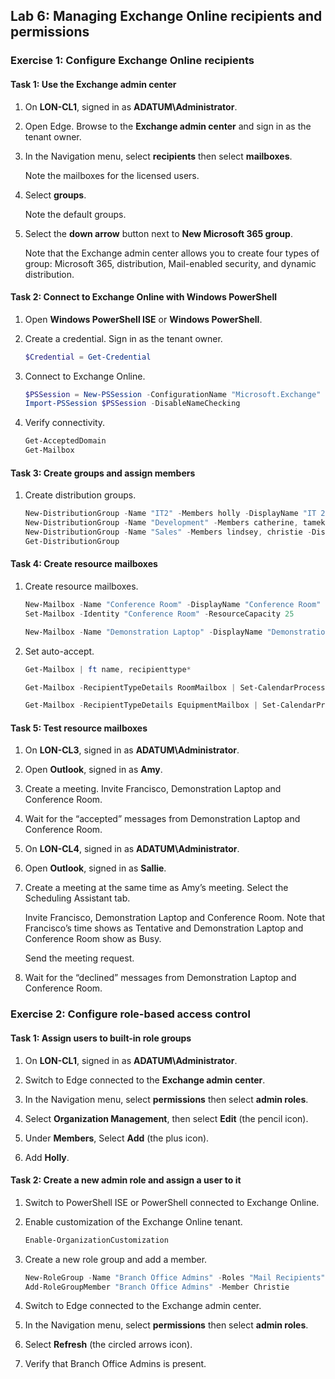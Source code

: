 ## Lab 6: Managing Exchange Online recipients and permissions

### Exercise 1: Configure Exchange Online recipients

#### Task 1: Use the Exchange admin center

1. On **LON-CL1**, signed in as **ADATUM\Administrator**.

1. Open Edge. Browse to the **Exchange admin center** and sign in as the tenant owner.

1. In the Navigation menu, select **recipients** then select **mailboxes**.

   Note the mailboxes for the licensed users.

1. Select **groups**.

   Note the default groups.

1. Select the **down arrow** button next to **New Microsoft 365 group**.

   Note that the Exchange admin center allows you to create four types of group: Microsoft 365, distribution, Mail-enabled security, and dynamic distribution.

#### Task 2: Connect to Exchange Online with Windows PowerShell

1. Open **Windows PowerShell ISE** or **Windows PowerShell**.

1. Create a credential. Sign in as the tenant owner.

   ```PowerShell
   $Credential = Get-Credential
   ```

1. Connect to Exchange Online.

   ```PowerShell
   $PSSession = New-PSSession -ConfigurationName "Microsoft.Exchange" -ConnectionUri "https://outlook.office365.com/powershell-liveid/" -Credential $Credential -Authentication "Basic" -AllowRedirection
   Import-PSSession $PSSession -DisableNameChecking
   ```

1. Verify connectivity.

   ```PowerShell
   Get-AcceptedDomain
   Get-Mailbox
   ```

#### Task 3: Create groups and assign members

1. Create distribution groups.

   ```PowerShell
   New-DistributionGroup -Name "IT2" -Members holly -DisplayName "IT 2"
   New-DistributionGroup -Name "Development" -Members catherine, tameka -DisplayName "Development"
   New-DistributionGroup -Name "Sales" -Members lindsey, christie -DisplayName "Sales"   
   Get-DistributionGroup
   ```

#### Task 4: Create resource mailboxes

1. Create resource mailboxes.

   ```PowerShell
   New-Mailbox -Name "Conference Room" -DisplayName "Conference Room" -Room -Alias "conferenceroom"
   Set-Mailbox -Identity "Conference Room" -ResourceCapacity 25
   ```

   ```PowerShell
   New-Mailbox -Name "Demonstration Laptop" -DisplayName "Demonstration Laptop" -Equipment -Alias "demonstrationlaptop"
   ```

1. Set auto-accept.

   ```PowerShell
   Get-Mailbox | ft name, recipienttype*
   ```

   ```PowerShell
   Get-Mailbox -RecipientTypeDetails RoomMailbox | Set-CalendarProcessing -AutomateProcessing AutoAccept
   ```

   ```PowerShell
   Get-Mailbox -RecipientTypeDetails EquipmentMailbox | Set-CalendarProcessing -AutomateProcessing AutoAccept
   ```

#### Task 5: Test resource mailboxes

1. On **LON-CL3**, signed in as **ADATUM\Administrator**.

1. Open **Outlook**, signed in as **Amy**.

1. Create a meeting. Invite Francisco, Demonstration Laptop and Conference Room.

1. Wait for the “accepted” messages from Demonstration Laptop and Conference Room.

1. On **LON-CL4**, signed in as **ADATUM\Administrator**.

1. Open **Outlook**, signed in as **Sallie**.

1. Create a meeting at the same time as Amy’s meeting. Select the Scheduling Assistant tab.

   Invite Francisco, Demonstration Laptop and Conference Room. Note that Francisco’s time shows as Tentative and Demonstration Laptop and Conference Room show as Busy.

   Send the meeting request.

1. Wait for the “declined” messages from Demonstration Laptop and Conference Room.

### Exercise 2: Configure role-based access control

#### Task 1: Assign users to built-in role groups

1. On **LON-CL1**, signed in as **ADATUM\Administrator**.

1. Switch to Edge connected to the **Exchange admin center**.

1. In the Navigation menu, select **permissions** then select **admin roles**.

1. Select **Organization Management**, then select **Edit** (the pencil icon).

1. Under **Members**, Select **Add** (the plus icon).

1. Add **Holly**.

#### Task 2: Create a new admin role and assign a user to it

1. Switch to PowerShell ISE or PowerShell connected to Exchange Online.

1. Enable customization of the Exchange Online tenant.

   ```PowerShell
   Enable-OrganizationCustomization
   ```

1. Create a new role group and add a member.

   ```PowerShell
   New-RoleGroup -Name "Branch Office Admins" -Roles "Mail Recipients", "Distribution Groups", "Move Mailboxes", "Mail Recipient Creation"
   Add-RoleGroupMember "Branch Office Admins" -Member Christie
   ```

1. Switch to Edge connected to the Exchange admin center.

1. In the Navigation menu, select **permissions** then select **admin roles**. 

1. Select **Refresh** (the circled arrows icon).

1. Verify that Branch Office Admins is present.
